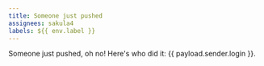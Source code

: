 ```yaml
---
title: Someone just pushed
assignees: sakula4
labels: ${{ env.label }}
---
```

Someone just pushed, oh no! Here's who did it: {{ payload.sender.login }}.
